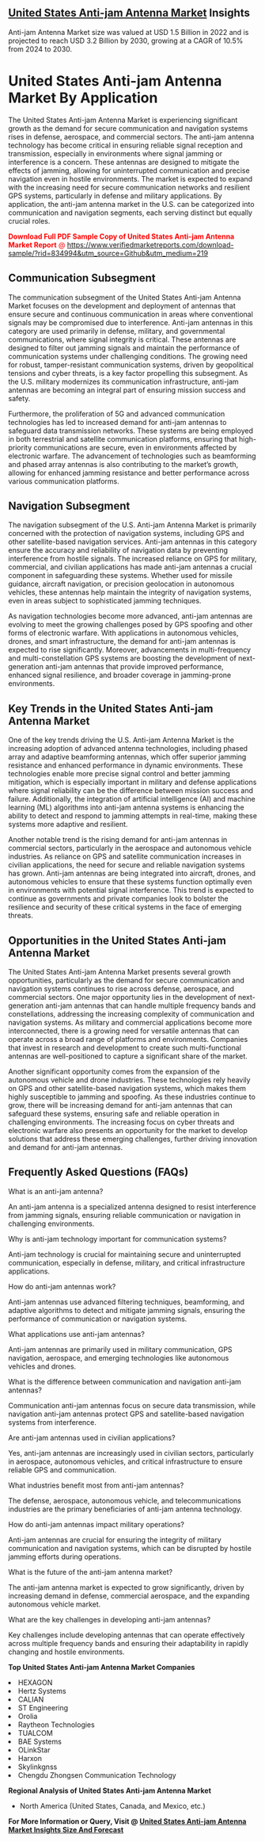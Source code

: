 <h2><a href="https://www.verifiedmarketreports.com/download-sample/?rid=834994&amp;utm_source=Github&amp;utm_medium=219" target="_blank">United States Anti-jam Antenna Market</a> Insights</h2><p>Anti-jam Antenna Market size was valued at USD 1.5 Billion in 2022 and is projected to reach USD 3.2 Billion by 2030, growing at a CAGR of 10.5% from 2024 to 2030.</p><p><h1>United States Anti-jam Antenna Market By Application</h1> <p>The United States Anti-jam Antenna Market is experiencing significant growth as the demand for secure communication and navigation systems rises in defense, aerospace, and commercial sectors. The anti-jam antenna technology has become critical in ensuring reliable signal reception and transmission, especially in environments where signal jamming or interference is a concern. These antennas are designed to mitigate the effects of jamming, allowing for uninterrupted communication and precise navigation even in hostile environments. The market is expected to expand with the increasing need for secure communication networks and resilient GPS systems, particularly in defense and military applications. By application, the anti-jam antenna market in the U.S. can be categorized into communication and navigation segments, each serving distinct but equally crucial roles. <p><span class=""><span style="color: #ff0000;"><strong>Download Full PDF Sample Copy of United States Anti-jam Antenna Market Report</strong> @ </span><a href="https://www.verifiedmarketreports.com/download-sample/?rid=834994&amp;utm_source=Github&amp;utm_medium=219" target="_blank">https://www.verifiedmarketreports.com/download-sample/?rid=834994&amp;utm_source=Github&amp;utm_medium=219</a></span></p></p> <h2>Communication Subsegment</h2> <p>The communication subsegment of the United States Anti-jam Antenna Market focuses on the development and deployment of antennas that ensure secure and continuous communication in areas where conventional signals may be compromised due to interference. Anti-jam antennas in this category are used primarily in defense, military, and governmental communications, where signal integrity is critical. These antennas are designed to filter out jamming signals and maintain the performance of communication systems under challenging conditions. The growing need for robust, tamper-resistant communication systems, driven by geopolitical tensions and cyber threats, is a key factor propelling this subsegment. As the U.S. military modernizes its communication infrastructure, anti-jam antennas are becoming an integral part of ensuring mission success and safety. <p>Furthermore, the proliferation of 5G and advanced communication technologies has led to increased demand for anti-jam antennas to safeguard data transmission networks. These systems are being employed in both terrestrial and satellite communication platforms, ensuring that high-priority communications are secure, even in environments affected by electronic warfare. The advancement of technologies such as beamforming and phased array antennas is also contributing to the market’s growth, allowing for enhanced jamming resistance and better performance across various communication platforms.</p> <h2>Navigation Subsegment</h2> <p>The navigation subsegment of the U.S. Anti-jam Antenna Market is primarily concerned with the protection of navigation systems, including GPS and other satellite-based navigation services. Anti-jam antennas in this category ensure the accuracy and reliability of navigation data by preventing interference from hostile signals. The increased reliance on GPS for military, commercial, and civilian applications has made anti-jam antennas a crucial component in safeguarding these systems. Whether used for missile guidance, aircraft navigation, or precision geolocation in autonomous vehicles, these antennas help maintain the integrity of navigation systems, even in areas subject to sophisticated jamming techniques. <p>As navigation technologies become more advanced, anti-jam antennas are evolving to meet the growing challenges posed by GPS spoofing and other forms of electronic warfare. With applications in autonomous vehicles, drones, and smart infrastructure, the demand for anti-jam antennas is expected to rise significantly. Moreover, advancements in multi-frequency and multi-constellation GPS systems are boosting the development of next-generation anti-jam antennas that provide improved performance, enhanced signal resilience, and broader coverage in jamming-prone environments.</p> <h2>Key Trends in the United States Anti-jam Antenna Market</h2> <p>One of the key trends driving the U.S. Anti-jam Antenna Market is the increasing adoption of advanced antenna technologies, including phased array and adaptive beamforming antennas, which offer superior jamming resistance and enhanced performance in dynamic environments. These technologies enable more precise signal control and better jamming mitigation, which is especially important in military and defense applications where signal reliability can be the difference between mission success and failure. Additionally, the integration of artificial intelligence (AI) and machine learning (ML) algorithms into anti-jam antenna systems is enhancing the ability to detect and respond to jamming attempts in real-time, making these systems more adaptive and resilient. <p>Another notable trend is the rising demand for anti-jam antennas in commercial sectors, particularly in the aerospace and autonomous vehicle industries. As reliance on GPS and satellite communication increases in civilian applications, the need for secure and reliable navigation systems has grown. Anti-jam antennas are being integrated into aircraft, drones, and autonomous vehicles to ensure that these systems function optimally even in environments with potential signal interference. This trend is expected to continue as governments and private companies look to bolster the resilience and security of these critical systems in the face of emerging threats.</p> <h2>Opportunities in the United States Anti-jam Antenna Market</h2> <p>The United States Anti-jam Antenna Market presents several growth opportunities, particularly as the demand for secure communication and navigation systems continues to rise across defense, aerospace, and commercial sectors. One major opportunity lies in the development of next-generation anti-jam antennas that can handle multiple frequency bands and constellations, addressing the increasing complexity of communication and navigation systems. As military and commercial applications become more interconnected, there is a growing need for versatile antennas that can operate across a broad range of platforms and environments. Companies that invest in research and development to create such multi-functional antennas are well-positioned to capture a significant share of the market.</p> <p>Another significant opportunity comes from the expansion of the autonomous vehicle and drone industries. These technologies rely heavily on GPS and other satellite-based navigation systems, which makes them highly susceptible to jamming and spoofing. As these industries continue to grow, there will be increasing demand for anti-jam antennas that can safeguard these systems, ensuring safe and reliable operation in challenging environments. The increasing focus on cyber threats and electronic warfare also presents an opportunity for the market to develop solutions that address these emerging challenges, further driving innovation and demand for anti-jam antennas.</p> <h2>Frequently Asked Questions (FAQs)</h2> <p>What is an anti-jam antenna?</p> <p>An anti-jam antenna is a specialized antenna designed to resist interference from jamming signals, ensuring reliable communication or navigation in challenging environments.</p> <p>Why is anti-jam technology important for communication systems?</p> <p>Anti-jam technology is crucial for maintaining secure and uninterrupted communication, especially in defense, military, and critical infrastructure applications.</p> <p>How do anti-jam antennas work?</p> <p>Anti-jam antennas use advanced filtering techniques, beamforming, and adaptive algorithms to detect and mitigate jamming signals, ensuring the performance of communication or navigation systems.</p> <p>What applications use anti-jam antennas?</p> <p>Anti-jam antennas are primarily used in military communication, GPS navigation, aerospace, and emerging technologies like autonomous vehicles and drones.</p> <p>What is the difference between communication and navigation anti-jam antennas?</p> <p>Communication anti-jam antennas focus on secure data transmission, while navigation anti-jam antennas protect GPS and satellite-based navigation systems from interference.</p> <p>Are anti-jam antennas used in civilian applications?</p> <p>Yes, anti-jam antennas are increasingly used in civilian sectors, particularly in aerospace, autonomous vehicles, and critical infrastructure to ensure reliable GPS and communication.</p> <p>What industries benefit most from anti-jam antennas?</p> <p>The defense, aerospace, autonomous vehicle, and telecommunications industries are the primary beneficiaries of anti-jam antenna technology.</p> <p>How do anti-jam antennas impact military operations?</p> <p>Anti-jam antennas are crucial for ensuring the integrity of military communication and navigation systems, which can be disrupted by hostile jamming efforts during operations.</p> <p>What is the future of the anti-jam antenna market?</p> <p>The anti-jam antenna market is expected to grow significantly, driven by increasing demand in defense, commercial aerospace, and the expanding autonomous vehicle market.</p> <p>What are the key challenges in developing anti-jam antennas?</p> <p>Key challenges include developing antennas that can operate effectively across multiple frequency bands and ensuring their adaptability in rapidly changing and hostile environments.</p> </p><p><strong>Top United States Anti-jam Antenna Market Companies</strong></p><div data-test-id=""><p><li>HEXAGON</li><li> Hertz Systems</li><li> CALIAN</li><li> ST Engineering</li><li> Orolia</li><li> Raytheon Technologies</li><li> TUALCOM</li><li> BAE Systems</li><li> OLinkStar</li><li> Harxon</li><li> Skylinkgnss</li><li> Chengdu Zhongsen Communication Technology</li></p><div><strong>Regional Analysis of&nbsp;United States Anti-jam Antenna Market</strong></div><ul><li dir="ltr"><p dir="ltr">North America&nbsp;(United States, Canada, and Mexico, etc.)</p></li></ul><p><strong>For More Information or Query, Visit @&nbsp;</strong><strong><a href="https://www.verifiedmarketreports.com/product/anti-jam-antenna-market/?utm_source=Github&amp;utm_medium=219" target="_blank">United States Anti-jam Antenna Market Insights Size And Forecast</a></strong></p></div>
